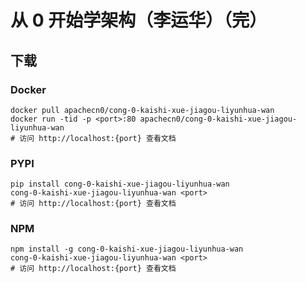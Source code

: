 # 从 0 开始学架构（李运华）（完）

## 下载

### Docker

```
docker pull apachecn0/cong-0-kaishi-xue-jiagou-liyunhua-wan
docker run -tid -p <port>:80 apachecn0/cong-0-kaishi-xue-jiagou-liyunhua-wan
# 访问 http://localhost:{port} 查看文档
```

### PYPI

```
pip install cong-0-kaishi-xue-jiagou-liyunhua-wan
cong-0-kaishi-xue-jiagou-liyunhua-wan <port>
# 访问 http://localhost:{port} 查看文档
```

### NPM

```
npm install -g cong-0-kaishi-xue-jiagou-liyunhua-wan
cong-0-kaishi-xue-jiagou-liyunhua-wan <port>
# 访问 http://localhost:{port} 查看文档
```